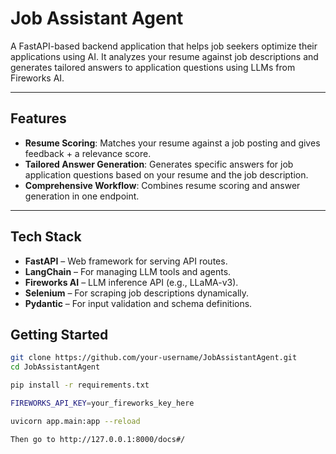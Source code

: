 # Job Assistant Agent

A FastAPI-based backend application that helps job seekers optimize their applications using AI. It analyzes your resume against job descriptions and generates tailored answers to application questions using LLMs from Fireworks AI.

---

## Features

- **Resume Scoring**: Matches your resume against a job posting and gives feedback + a relevance score.
- **Tailored Answer Generation**: Generates specific answers for job application questions based on your resume and the job description.
- **Comprehensive Workflow**: Combines resume scoring and answer generation in one endpoint.

---

## Tech Stack

- **FastAPI** – Web framework for serving API routes.
- **LangChain** – For managing LLM tools and agents.
- **Fireworks AI** – LLM inference API (e.g., LLaMA-v3).
- **Selenium** – For scraping job descriptions dynamically.
- **Pydantic** – For input validation and schema definitions.

## Getting Started

```bash
git clone https://github.com/your-username/JobAssistantAgent.git
cd JobAssistantAgent

pip install -r requirements.txt

FIREWORKS_API_KEY=your_fireworks_key_here

uvicorn app.main:app --reload

Then go to http://127.0.0.1:8000/docs#/